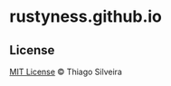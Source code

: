 # rustyness.github.io

## License

[MIT License](https://github.com/Rustyness/rustyness.github.io/blob/master/LICENSE.md) © Thiago Silveira
